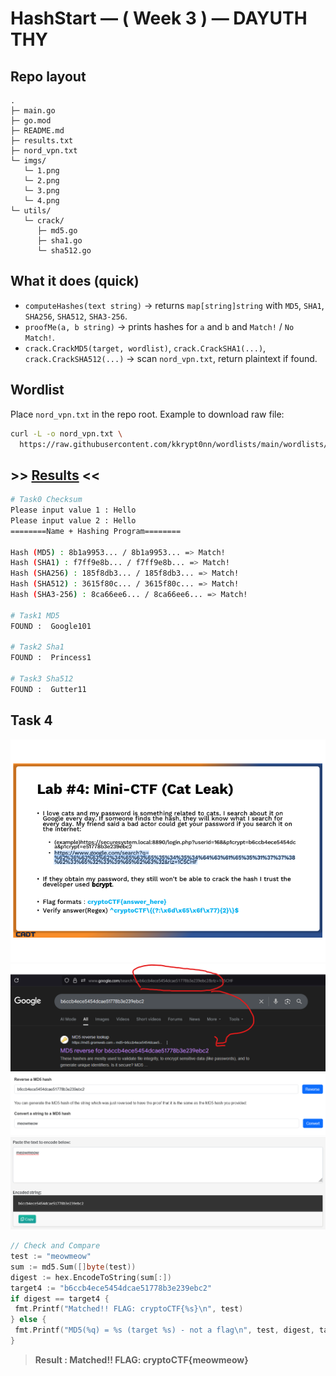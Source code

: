 # **HashStart — ( Week 3 ) — DAYUTH THY**

## Repo layout

```
.
├─ main.go
├─ go.mod
├─ README.md
├─ results.txt
├─ nord_vpn.txt
└─ imgs/
   └─ 1.png
   └─ 2.png
   └─ 3.png
   └─ 4.png
└─ utils/
   └─ crack/
      ├─ md5.go
      ├─ sha1.go
      └─ sha512.go
```

## What it does (quick)

* `computeHashes(text string)` → returns `map[string]string` with `MD5`, `SHA1`, `SHA256`, `SHA512`, `SHA3-256`.
* `proofMe(a, b string)` → prints hashes for `a` and `b` and `Match!` / `No Match!`.
* `crack.CrackMD5(target, wordlist)`, `crack.CrackSHA1(...)`, `crack.CrackSHA512(...)` → scan `nord_vpn.txt`, return plaintext if found.

## Wordlist

Place `nord_vpn.txt` in the repo root. Example to download raw file:

```bash
curl -L -o nord_vpn.txt \
  https://raw.githubusercontent.com/kkrypt0nn/wordlists/main/wordlists/passwords/nord_vpn.txt
```

## **>> [Results](https://github.com/T0fuHasuu/CADT-Cybersecurity/blob/main/Y3/T1/cryptography/Assignment/Hashstart/results.txt) <<**

```bash
# Task0 Checksum
Please input value 1 : Hello
Please input value 2 : Hello
========Name + Hashing Program========

Hash (MD5) : 8b1a9953... / 8b1a9953... => Match!
Hash (SHA1) : f7ff9e8b... / f7ff9e8b... => Match!
Hash (SHA256) : 185f8db3... / 185f8db3... => Match!
Hash (SHA512) : 3615f80c... / 3615f80c... => Match!
Hash (SHA3-256) : 8ca66ee6... / 8ca66ee6... => Match!

# Task1 MD5
FOUND :  Google101     

# Task2 Sha1
FOUND :  Princess1  

# Task3 Sha512
FOUND :  Gutter11          
```

## Task 4

![imG1](./imgs/1.png)
![imG2](./imgs/2.png)
![imG3](./imgs/3.png)
![imG4](./imgs/4.png)

```go
// Check and Compare
test := "meowmeow"
sum := md5.Sum([]byte(test))
digest := hex.EncodeToString(sum[:])
target4 := "b6ccb4ece5454dcae51778b3e239ebc2"
if digest == target4 {
 fmt.Printf("Matched!! FLAG: cryptoCTF{%s}\n", test)
} else {
 fmt.Printf("MD5(%q) = %s (target %s) - not a flag\n", test, digest, target4)
}
```

> **Result : Matched!! FLAG: cryptoCTF{meowmeow}**
